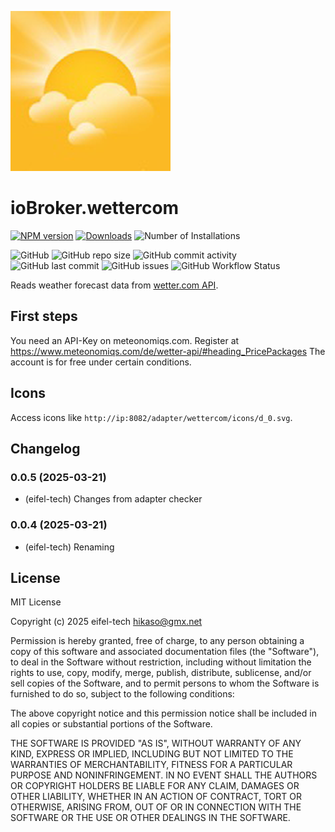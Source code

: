 ![Logo](admin/wettercom.png)

# ioBroker.wettercom

[![NPM version](https://img.shields.io/npm/v/iobroker.wettercom.svg)](https://www.npmjs.com/package/iobroker.wettercom)
[![Downloads](https://img.shields.io/npm/dm/iobroker.wettercom.svg)](https://www.npmjs.com/package/iobroker.wettercom)
![Number of Installations](https://iobroker.live/badges/wettercom-installed.svg)

![GitHub](https://img.shields.io/github/license/eifel-tech/iobroker.wettercom?style=flat-square)
![GitHub repo size](https://img.shields.io/github/repo-size/eifel-tech/iobroker.wettercom?logo=github&style=flat-square)
![GitHub commit activity](https://img.shields.io/github/commit-activity/m/eifel-tech/iobroker.wettercom?logo=github&style=flat-square)
![GitHub last commit](https://img.shields.io/github/last-commit/eifel-tech/iobroker.wettercom?logo=github&style=flat-square)
![GitHub issues](https://img.shields.io/github/issues/eifel-tech/iobroker.wettercom?logo=github&style=flat-square)
![GitHub Workflow Status](https://img.shields.io/github/actions/workflow/status/eifel-tech/iobroker.wettercom/test-and-release.yml?branch=main&logo=github&style=flat-square)

Reads weather forecast data from [wetter.com API](https://www.wetter.com/).

## First steps

You need an API-Key on meteonomiqs.com. Register at https://www.meteonomiqs.com/de/wetter-api/#heading_PricePackages The account is for free under certain conditions.

## Icons

Access icons like `http://ip:8082/adapter/wettercom/icons/d_0.svg`.

## Changelog

<!--
	Placeholder for the next version (at the beginning of the line):
	### **WORK IN PROGRESS**
-->
### 0.0.5 (2025-03-21)

- (eifel-tech) Changes from adapter checker

### 0.0.4 (2025-03-21)

- (eifel-tech) Renaming

## License

MIT License

Copyright (c) 2025 eifel-tech <hikaso@gmx.net>

Permission is hereby granted, free of charge, to any person obtaining a copy
of this software and associated documentation files (the "Software"), to deal
in the Software without restriction, including without limitation the rights
to use, copy, modify, merge, publish, distribute, sublicense, and/or sell
copies of the Software, and to permit persons to whom the Software is
furnished to do so, subject to the following conditions:

The above copyright notice and this permission notice shall be included in all
copies or substantial portions of the Software.

THE SOFTWARE IS PROVIDED "AS IS", WITHOUT WARRANTY OF ANY KIND, EXPRESS OR
IMPLIED, INCLUDING BUT NOT LIMITED TO THE WARRANTIES OF MERCHANTABILITY,
FITNESS FOR A PARTICULAR PURPOSE AND NONINFRINGEMENT. IN NO EVENT SHALL THE
AUTHORS OR COPYRIGHT HOLDERS BE LIABLE FOR ANY CLAIM, DAMAGES OR OTHER
LIABILITY, WHETHER IN AN ACTION OF CONTRACT, TORT OR OTHERWISE, ARISING FROM,
OUT OF OR IN CONNECTION WITH THE SOFTWARE OR THE USE OR OTHER DEALINGS IN THE
SOFTWARE.
